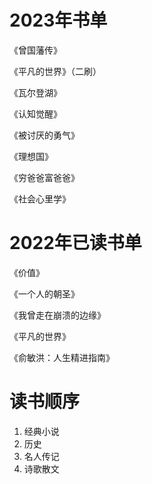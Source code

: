 # 2023年书单
《曾国藩传》

《平凡的世界》（二刷）

《瓦尔登湖》

《认知觉醒》

《被讨厌的勇气》

《理想国》

《穷爸爸富爸爸》

《社会心里学》

# 2022年已读书单
《价值》

《一个人的朝圣》

《我曾走在崩溃的边缘》

《平凡的世界》

《俞敏洪：人生精进指南》

# 读书顺序
1. 经典小说
2. 历史
3. 名人传记
4. 诗歌散文